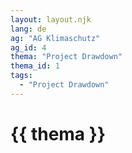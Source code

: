 ```yaml
---
layout: layout.njk
lang: de
ag: "AG Klimaschutz"
ag_id: 4
thema: "Project Drawdown"
thema_id: 1
tags:
  - "Project Drawdown"
---
```


# {{ thema }}

